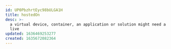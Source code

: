 ```yaml
---
id: UP0PbzhrtEyc98bULGA1H
title: hostedOn
desc: >-
  a virtual device, container, an application or solution might need a place to
  live
updated: 1636469253277
created: 1635672082364
---
```



